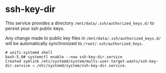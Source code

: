 # ssh-key-dir

This service provides a directory `/mnt/data/.ssh/authorized_keys.d/` to persist your ssh public keys.

Any change made to public key files in `/mnt/data/.ssh/authorized_keys.d/` will be automatically synchronized to `/root/.ssh/authorized_keys`.

```
# unifi-systemd shell
bash-5.0# systemctl enable --now ssh-key-dir.service
Created symlink /etc/systemd/system/multi-user.target.wants/ssh-key-dir.service → /etc/systemd/system/ssh-key-dir.service.
```
